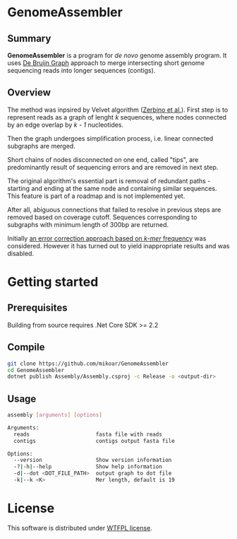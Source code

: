 # GenomeAssembler

## Summary

**GenomeAssembler** is a program for *de novo* genome assembly program. It uses [De Bruijn Graph](https://en.wikipedia.org/wiki/De_Bruijn_graph) approach to merge intersecting short genome sequencing reads into longer sequences (contigs).

## Overview

The method was inpsired by Velvet algorithm ([Zerbino et al.](http://www.genome.org/cgi/doi/10.1101/gr.074492.107)). First step is to represent reads as a graph of lenght *k* sequences, where nodes connected by an edge overlap by *k - 1* nucleotides.

Then the graph undergoes simplification process, i.e. linear connected subgraphs are merged.

Short chains of nodes disconnected on one end, called "tips", are predominantly result of sequencing errors and are removed in next step.

The original algorithm's essential part is removal of redundant paths - starting and ending at the same node and containing similar sequences. This feature is part of a roadmap and is not implemented yet.

After all, abiguous connections that failed to resolve in previous steps are removed based on coverage cutoff. Sequences corresponding to subgraphs with minimum length of 300bp are returned.

Initially [an error correction approach based on *k-mer* frequency](https://www.cs.jhu.edu/~langmea/resources/lecture_notes/error_correction.pdf)  was considered. However it has turned out to yield inappropriate results and was disabled.

# Getting started

## Prerequisites
Building from source requires .Net Core SDK >= 2.2

## Compile
```bash
git clone https://github.com/mikoar/GenomeAssembler
cd GenomeAssembler
dotnet publish Assembly/Assembly.csproj -c Release -o <output-dir>
```

## Usage
```bash
assembly [arguments] [options]

Arguments:
  reads                     fasta file with reads
  contigs                   contigs output fasta file

Options:
  --version                 Show version information
  -?|-h|--help              Show help information
  -d|--dot <DOT_FILE_PATH>  output graph to dot file
  -k|--k <K>                Mer length, default is 19
```

# License

This software is distributed under [WTFPL license](http://www.wtfpl.net/).
